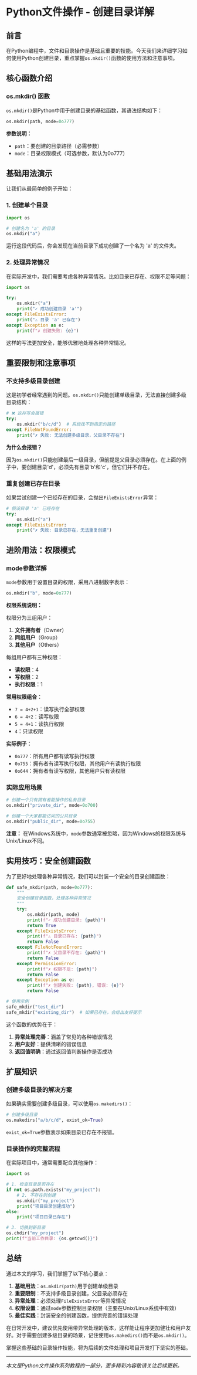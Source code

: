 # Python文件操作 - 创建目录详解

## 前言

在Python编程中，文件和目录操作是基础且重要的技能。今天我们来详细学习如何使用Python创建目录，重点掌握`os.mkdir()`函数的使用方法和注意事项。

## 核心函数介绍

### os.mkdir() 函数

`os.mkdir()`是Python中用于创建目录的基础函数，其语法结构如下：

```python
os.mkdir(path, mode=0o777)
```

**参数说明：**
- `path`：要创建的目录路径（必需参数）
- `mode`：目录权限模式（可选参数，默认为0o777）

## 基础用法演示

让我们从最简单的例子开始：

### 1. 创建单个目录

```python
import os

# 创建名为 'a' 的目录
os.mkdir("a")
```

运行这段代码后，你会发现在当前目录下成功创建了一个名为 'a' 的文件夹。

### 2. 处理异常情况

在实际开发中，我们需要考虑各种异常情况。比如目录已存在、权限不足等问题：

```python
import os

try:
    os.mkdir("a")
    print("✓ 成功创建目录 'a'")
except FileExistsError:
    print("⚠ 目录 'a' 已存在")
except Exception as e:
    print(f"✗ 创建失败: {e}")
```

这样的写法更加安全，能够优雅地处理各种异常情况。

## 重要限制和注意事项

### 不支持多级目录创建

这是初学者经常遇到的问题。`os.mkdir()`只能创建单级目录，无法直接创建多级目录结构：

```python
# ❌ 这样写会报错
try:
    os.mkdir("b/c/d")  # 系统找不到指定的路径
except FileNotFoundError:
    print("✗ 失败: 无法创建多级目录，父目录不存在")
```

**为什么会报错？**

因为`os.mkdir()`只能创建最后一级目录，但前提是父目录必须存在。在上面的例子中，要创建目录'd'，必须先有目录'b'和'c'，但它们并不存在。

### 重复创建已存在目录

如果尝试创建一个已经存在的目录，会抛出`FileExistsError`异常：

```python
# 假设目录 'a' 已经存在
try:
    os.mkdir("a")
except FileExistsError:
    print("✗ 失败: 目录已存在，无法重复创建")
```

## 进阶用法：权限模式

### mode参数详解

`mode`参数用于设置目录的权限，采用八进制数字表示：

```python
os.mkdir("b", mode=0o777)
```

**权限系统说明：**

权限分为三组用户：
1. **文件拥有者**（Owner）
2. **同组用户**（Group）  
3. **其他用户**（Others）

每组用户都有三种权限：
- **读权限**：4
- **写权限**：2
- **执行权限**：1

**常用权限组合：**
- `7 = 4+2+1`：读写执行全部权限
- `6 = 4+2`：读写权限
- `5 = 4+1`：读执行权限
- `4`：只读权限

**实际例子：**
- `0o777`：所有用户都有读写执行权限
- `0o755`：拥有者有读写执行权限，其他用户有读执行权限
- `0o644`：拥有者有读写权限，其他用户只有读权限

### 实际应用场景

```python
# 创建一个只有拥有者能操作的私有目录
os.mkdir("private_dir", mode=0o700)

# 创建一个大家都能访问的公共目录
os.mkdir("public_dir", mode=0o755)
```

**注意：** 在Windows系统中，`mode`参数通常被忽略，因为Windows的权限系统与Unix/Linux不同。

## 实用技巧：安全创建函数

为了更好地处理各种异常情况，我们可以封装一个安全的目录创建函数：

```python
def safe_mkdir(path, mode=0o777):
    """
    安全创建目录函数，处理各种异常情况
    """
    try:
        os.mkdir(path, mode)
        print(f"✓ 成功创建目录: {path}")
        return True
    except FileExistsError:
        print(f"⚠ 目录已存在: {path}")
        return False
    except FileNotFoundError:
        print(f"✗ 父目录不存在: {path}")
        return False
    except PermissionError:
        print(f"✗ 权限不足: {path}")
        return False
    except Exception as e:
        print(f"✗ 创建失败: {path}, 错误: {e}")
        return False

# 使用示例
safe_mkdir("test_dir")
safe_mkdir("existing_dir")  # 如果已存在，会给出友好提示
```

这个函数的优势在于：
1. **异常处理完善**：涵盖了常见的各种错误情况
2. **用户友好**：提供清晰的错误信息
3. **返回值明确**：通过返回值判断操作是否成功

## 扩展知识

### 创建多级目录的解决方案

如果确实需要创建多级目录，可以使用`os.makedirs()`：

```python
# 创建多级目录
os.makedirs("a/b/c/d", exist_ok=True)
```

`exist_ok=True`参数表示如果目录已存在不报错。

### 目录操作的完整流程

在实际项目中，通常需要配合其他操作：

```python
import os

# 1. 检查目录是否存在
if not os.path.exists("my_project"):
    # 2. 不存在则创建
    os.mkdir("my_project")
    print("项目目录创建成功")
else:
    print("项目目录已存在")

# 3. 切换到新目录
os.chdir("my_project")
print(f"当前工作目录: {os.getcwd()}")
```

## 总结

通过本文的学习，我们掌握了以下核心要点：

1. **基础用法**：`os.mkdir(path)`用于创建单级目录
2. **重要限制**：不支持多级目录创建，父目录必须存在
3. **异常处理**：必须处理`FileExistsError`等异常情况
4. **权限设置**：通过`mode`参数控制目录权限（主要在Unix/Linux系统中有效）
5. **最佳实践**：封装安全的创建函数，提供完善的错误处理

在日常开发中，建议优先使用带异常处理的版本，这样能让程序更加健壮和用户友好。对于需要创建多级目录的场景，记住使用`os.makedirs()`而不是`os.mkdir()`。

掌握这些基础的目录操作技能，将为后续的文件处理和项目开发打下坚实的基础。

---

*本文是Python文件操作系列教程的一部分，更多精彩内容敬请关注后续更新。*
